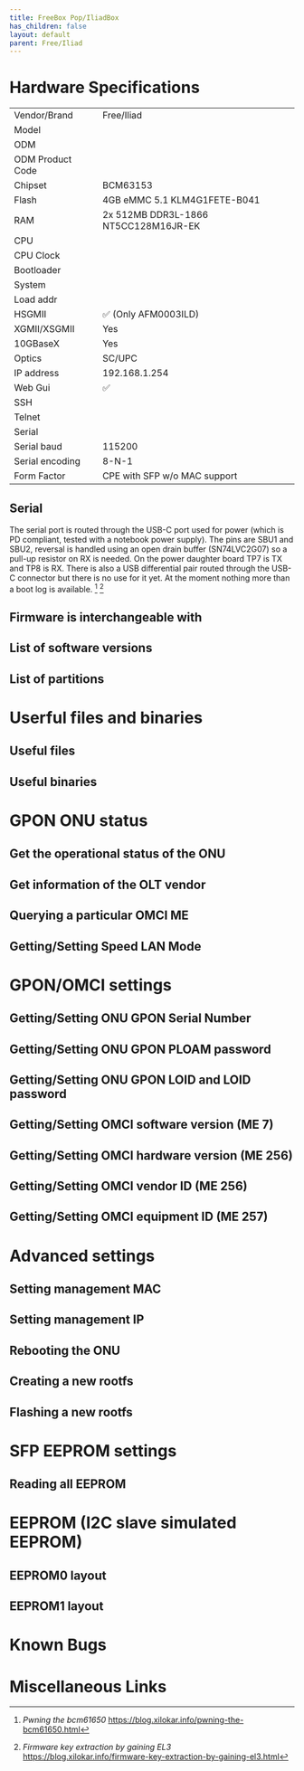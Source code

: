 ```yaml
---
title: FreeBox Pop/IliadBox
has_children: false
layout: default
parent: Free/Iliad
---
```


# Hardware Specifications

|                  |                                      |
| ---------------- | ------------------------------------ |
| Vendor/Brand     | Free/Iliad                           |
| Model            |                                      |
| ODM              |                                      |
| ODM Product Code |                                      |
| Chipset          | BCM63153                             |
| Flash            | 4GB eMMC 5.1 KLM4G1FETE-B041         |
| RAM              | 2x 512MB DDR3L-1866 NT5CC128M16JR-EK |
| CPU              |                                      |
| CPU Clock        |                                      |
| Bootloader       |                                      |
| System           |                                      |
| Load addr        |                                      |
| HSGMII           | ✅ (Only AFM0003ILD)                 |
| XGMII/XSGMII     | Yes                                  |
| 10GBaseX         | Yes                                  |
| Optics           | SC/UPC                               |
| IP address       | 192.168.1.254                        |
| Web Gui          | ✅                                   |
| SSH              |                                      |
| Telnet           |                                      |
| Serial           |                                      |
| Serial baud      | 115200                               |
| Serial encoding  | 8-N-1                                |
| Form Factor      | CPE with SFP w/o MAC support         |



## Serial

The serial port is routed through the USB-C port used for power (which is PD compliant, tested with a notebook power supply). The pins are SBU1 and SBU2, reversal is handled using an open drain buffer (SN74LVC2G07) so a pull-up resistor on RX is needed. On the power daughter board TP7 is TX and TP8 is RX. There is also a USB differential pair routed through the USB-C connector but there is no use for it yet.
At the moment nothing more than a boot log is available. [^bcm61650hack] [^freeboxhack]

## Firmware is interchangeable with

## List of software versions

## List of partitions

# Userful files and binaries

## Useful files

## Useful binaries

# GPON ONU status

## Get the operational status of the ONU

## Get information of the OLT vendor

## Querying a particular OMCI ME

## Getting/Setting Speed LAN Mode

# GPON/OMCI settings

## Getting/Setting ONU GPON Serial Number

## Getting/Setting ONU GPON PLOAM password

## Getting/Setting ONU GPON LOID and LOID password

## Getting/Setting OMCI software version (ME 7)

## Getting/Setting OMCI hardware version (ME 256)

## Getting/Setting OMCI vendor ID (ME 256)

## Getting/Setting OMCI equipment ID (ME 257)

# Advanced settings

## Setting management MAC

## Setting management IP

## Rebooting the ONU

## Creating a new rootfs

## Flashing a new rootfs

# SFP EEPROM settings

## Reading all EEPROM

# EEPROM (I2C slave simulated EEPROM)

## EEPROM0 layout

## EEPROM1 layout

# Known Bugs

# Miscellaneous Links

[^bcm61650hack]: *Pwning the bcm61650* https://blog.xilokar.info/pwning-the-bcm61650.html
[^freeboxhack]: *Firmware key extraction by gaining EL3* https://blog.xilokar.info/firmware-key-extraction-by-gaining-el3.html
